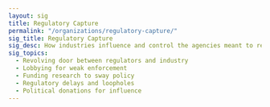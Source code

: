 ```yaml
---
layout: sig
title: Regulatory Capture
permalink: "/organizations/regulatory-capture/"
sig_title: Regulatory Capture
sig_desc: How industries influence and control the agencies meant to regulate them, ensuring favorable outcomes.
sig_topics:
  - Revolving door between regulators and industry
  - Lobbying for weak enforcement
  - Funding research to sway policy
  - Regulatory delays and loopholes
  - Political donations for influence
---
```

